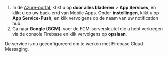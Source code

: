 
1. In de [Azure-portal](https://portal.azure.com/), klikt u op **door alles bladeren** > **App Services**, en klikt u op uw back-end van Mobile Apps. Onder **instellingen**, klikt u op **App Service-Push**, en klik vervolgens op de naam van uw notification hub.
2. Ga naar **Google (GCM)**, voer de FCM-serversleutel die u hebt verkregen via de console Firebase en klik vervolgens op **opslaan**.

De service is nu geconfigureerd om te werken met Firebase Cloud Messaging.

<!-- URLs. -->

<!-- images -->
